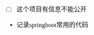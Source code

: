 <span  style="font-family: Simsun,serif; font-size: 17px; ">

- [ ] 这个项目有信息不能公开
- 记录springboot常用的代码

</span>